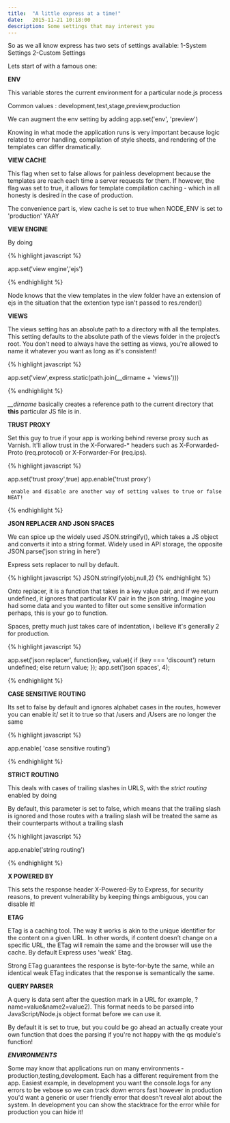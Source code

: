 ```yaml
---
title:  "A little express at a time!"
date:   2015-11-21 10:18:00
description: Some settings that may interest you
---
```


So as we all know express has two sets of settings available:
1-System Settings
2-Custom Settings

Lets start of with a famous one:

**ENV**

This variable stores the current environment for a particular node.js process

Common values : development,test,stage,preview,production

We can augment the env setting by adding app.set('env', 'preview')

Knowing in what mode the application runs is very important because logic related to error handling, compilation of style sheets, and rendering of the templates can differ dramatically.

**VIEW CACHE**

This flag when set to false allows for painless development because the templates are reach each time a server requests for them. If however, the flag was set to true, it allows for template compilation caching - which in all honesty is desired in the case of production.

The convenience part is, view cache is set to true when NODE_ENV is set to 'production' YAAY

**VIEW ENGINE**

By doing

{% highlight javascript %}

app.set('view engine','ejs')

{% endhighlight %}

Node knows that the view templates in the view folder have an extension of ejs in the situation that the extention type isn't passed to res.render()

**VIEWS**

The views setting has an absolute path to a directory with all the templates. This setting defaults to the absolute path of the views folder in the project’s root. You don't need to always have the setting as views, you're allowed to name it whatever you want as long as it's consistent!

{% highlight javascript %}

app.set('view',express.static(path.join(__dirname + 'views')))

{% endhighlight %}

*__dirname* basically creates a reference path to the current directory that **this** particular JS file is in.

**TRUST PROXY**

Set this guy to true if your app is working behind reverse proxy such as Varnish. It'll allow trust in the X-Forwared-* headers such as X-Forwarded-Proto (req.protocol) or X-Forwarder-For (req.ips).

{% highlight javascript %}

app.set('trust proxy',true)
app.enable('trust proxy')

     enable and disable are another way of setting values to true or false NEAT!

{% endhighlight %}

**JSON REPLACER AND JSON SPACES**

We can spice up the widely used JSON.stringify(), which takes a JS object and converts it into a string format. Widely used in API storage, the opposite JSON.parse('json string in here')

Express sets replacer to null by default.

{% highlight javascript %}
    JSON.stringify(obj,null,2)
{% endhighlight %}

Onto replacer, it is a function that takes in a key value pair, and if we return undefined, it ignores that particular KV pair in the json string. Imagine you had some data and you wanted to filter out some sensitive information perhaps, this is your go to function.

Spaces, pretty much just takes care of indentation, i believe it's generally 2 for production.

{% highlight javascript %}

app.set('json replacer', function(key, value){
  if (key === 'discount')
    return undefined;
  else
    return value;
});
app.set('json spaces', 4);

{% endhighlight %}

**CASE SENSITIVE ROUTING**

Its set to false by default and ignores alphabet cases in the routes, however you can enable it/ set it to true so that /users and /Users are no longer the same

{% highlight javascript %}

  app.enable( 'case sensitive routing')

{% endhighlight %}

**STRICT ROUTING**

This deals with cases of trailing slashes in URLS, with the *strict routing* enabled by doing

By default, this parameter is set to false, which means that the trailing slash is ignored and those routes with a trailing slash will be treated the same as their counterparts without a trailing slash

{% highlight javascript %}

  app.enable('string routing')

{% endhighlight %}

**X POWERED BY**

This sets the response header X-Powered-By to Express, for security reasons, to prevent vulnerability by keeping things ambiguous, you can disable it!

**ETAG**

ETag is a caching tool. The way it works is akin to the unique identifier for the content on a given URL. In other words, if content doesn’t change on a specific URL, the ETag will remain the same and the browser will use the cache. By default Express uses 'weak' Etag.

Strong ETag guarantees the response is byte-for-byte the same, while an identical weak ETag indicates that the response is semantically the same.

**QUERY PARSER**

A query is data sent after the question mark in a URL for example, ?name=value&name2=value2). This format needs to be parsed into JavaScript/Node.js object format before we can use it.

By default it is set to true, but you could be go ahead an actually create your own function that does the parsing if you're not happy with the qs module's function!

***ENVIRONMENTS***

Some may know that applications run on many environments - production,testing,development. Each has a different requirement from the app. Easiest example, in development you want the console.logs for any errors to be vebose so we can track down errors fast however in production you'd want a generic or user friendly error that doesn't reveal alot about the system. In development you can show the stacktrace for the error while for production you can hide it!







[jekyll-gh]: https://github.com/mojombo/jekyll
[jekyll]:    http://jekyllrb.com
